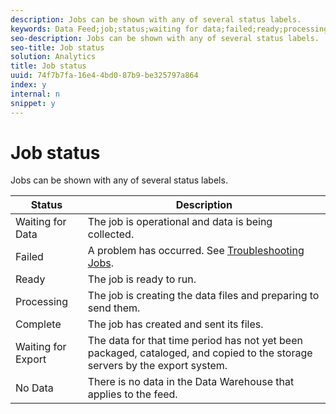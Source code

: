 ```yaml
---
description: Jobs can be shown with any of several status labels.
keywords: Data Feed;job;status;waiting for data;failed;ready;processing;complete;no data
seo-description: Jobs can be shown with any of several status labels.
seo-title: Job status
solution: Analytics
title: Job status
uuid: 74f7b7fa-16e4-4bd0-87b9-be325797a864
index: y
internal: n
snippet: y
---
```


# Job status

Jobs can be shown with any of several status labels.

|  Status  | Description  |
|---|---|
|  Waiting for Data  | The job is operational and data is being collected.  |
|  Failed  |A problem has occurred. See [Troubleshooting Jobs](../../analytics-data-feed/jobs-troubleshooting.md#concept_F3B0CDCCCD8047EEA3CFE9717D860320).  |
|  Ready  | The job is ready to run.  |
|  Processing  | The job is creating the data files and preparing to send them.  |
|  Complete  | The job has created and sent its files.  |
|  Waiting for Export  | The data for that time period has not yet been packaged, cataloged, and copied to the storage servers by the export system.  |
|  No Data  | There is no data in the Data Warehouse that applies to the feed.  |

